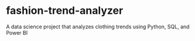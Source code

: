 # fashion-trend-analyzer
A data science project that analyzes clothing trends using Python, SQL, and Power BI
